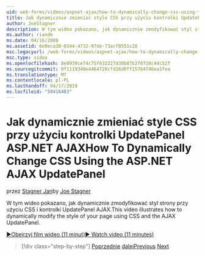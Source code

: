 ```yaml
---
uid: web-forms/videos/aspnet-ajax/how-to-dynamically-change-css-using-the-aspnet-ajax-updatepanel
title: Jak dynamicznie zmieniać style CSS przy użyciu kontrolki UpdatePanel ASP.NET AJAX | Dokumentacja firmy Microsoft
author: JoeStagner
description: W tym wideo pokazano, jak dynamicznie zmodyfikować styl strony przy użyciu CSS i kontrolki UpdatePanel AJAX.
ms.author: riande
ms.date: 04/16/2008
ms.assetid: 6e0eca38-0344-4732-97de-73acf0551c28
msc.legacyurl: /web-forms/videos/aspnet-ajax/how-to-dynamically-change-css-using-the-aspnet-ajax-updatepanel
msc.type: video
ms.openlocfilehash: 8e8939ce74c75f632227d38b87b2f0710c44c52f
ms.sourcegitcommit: 0f1119340e4464720cfd16d0ff15764746ea1fea
ms.translationtype: MT
ms.contentlocale: pl-PL
ms.lasthandoff: 04/17/2019
ms.locfileid: "59416483"
---
```

# <a name="how-to-dynamically-change-css-using-the-aspnet-ajax-updatepanel"></a><span data-ttu-id="be972-103">Jak dynamicznie zmieniać style CSS przy użyciu kontrolki UpdatePanel ASP.NET AJAX</span><span class="sxs-lookup"><span data-stu-id="be972-103">How To Dynamically Change CSS Using the ASP.NET AJAX UpdatePanel</span></span>

<span data-ttu-id="be972-104">przez [Stagner Jan](https://github.com/JoeStagner)</span><span class="sxs-lookup"><span data-stu-id="be972-104">by [Joe Stagner](https://github.com/JoeStagner)</span></span>

<span data-ttu-id="be972-105">W tym wideo pokazano, jak dynamicznie zmodyfikować styl strony przy użyciu CSS i kontrolki UpdatePanel AJAX.</span><span class="sxs-lookup"><span data-stu-id="be972-105">This video illustrates how to dynamically modify the style of your page using CSS and the AJAX UpdatePanel.</span></span>

[<span data-ttu-id="be972-106">&#9654;Obejrzyj film wideo (11 minut)</span><span class="sxs-lookup"><span data-stu-id="be972-106">&#9654; Watch video (11 minutes)</span></span>](https://channel9.msdn.com/Blogs/ASP-NET-Site-Videos/how-to-dynamically-change-css-using-the-aspnet-ajax-updatepanel)

> [!div class="step-by-step"]
> <span data-ttu-id="be972-107">[Poprzednie](basic-aspnet-authentication-in-an-ajax-enabled-application.md)
> [dalej](how-to-dynamically-add-controls-to-a-web-page.md)</span><span class="sxs-lookup"><span data-stu-id="be972-107">[Previous](basic-aspnet-authentication-in-an-ajax-enabled-application.md)
[Next](how-to-dynamically-add-controls-to-a-web-page.md)</span></span>
